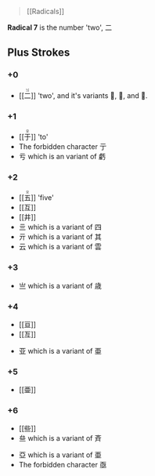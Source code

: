 > [[Radicals]]

**Radical 7** is the number 'two', 二
## Plus Strokes
### +0
- <ruby>[[二]]<rt>늬</rt></ruby> 'two', and it's variants 𠄞, 𠄟, and 𠄠.
### +1
- <ruby>[[于]]<rt>우</rt></ruby> 'to'
- The forbidden character 亍
- 亏 which is an variant of 虧
### +2
- <ruby>[[五]]<rt>오</rt></ruby> 'five'
- [[互]]
- [[井]]
- 亖 which is a variant of 四
- 亓 which is a variant of 其
- 云 which is a variant of 雲
### +3
- 亗 which is a variant of 歳
### +4
- [[亘]]
- [[亙]]
* 亚 which is a variant of 亜
### +5
- [[亜]] 
### +6
- [[些]]
- 亝 which is a variant of 斉
* 亞 which is a variant of 亜
* The forbidden character 亟
